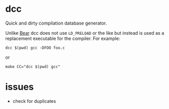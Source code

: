# dcc
Quick and dirty compilation database generator.

Unlike [Bear][BEAR] dcc does not use `LD_PRELOAD` or the like but instead is used as a replacement executable for the
compiler. For example:

    dcc $(pwd) gcc -DFOO foo.c
    
or

    make CC="dcc $(pwd) gcc"
    
[BEAR]: https://github.com/rizsotto/Bear

# issues
* check for duplicates
